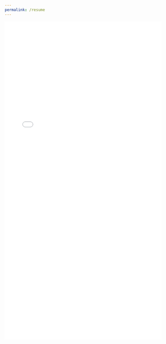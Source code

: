 ```yaml
---
permalink: /resume
---
```

<embed src="/assets/alextobias_resume.pdf" width="100%" height="1020px" type="application/pdf">